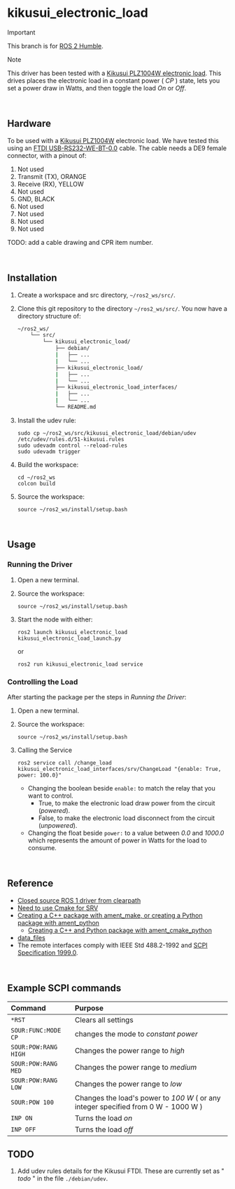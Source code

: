 # kikusui_electronic_load

> [!IMPORTANT]  
> This branch is for [ROS 2 Humble](https://docs.ros.org/en/humble/index.html).

> [!NOTE]  
> This driver has been tested with a [Kikusui PLZ1004W electronic load](./readme_assets/kikusui_plz_4wh_m.pdf).
> This drives places the electronic load in a constant power ( _CP_ ) state, lets you set a power draw in Watts, and then toggle the load _On_ or _Off_.

<br />

## Hardware

To be used with a [Kikusui PLZ1004W](readme_assets/kikusui_plz_4wh_m.pdf) electronic load.
We have tested this using an [FTDI USB-RS232-WE-BT-0.0](./readme_assets/ftdi_usb-rs232-we-1800-bt-00.pdf) cable.
The cable needs a DE9 female connector, with a pinout of:
1.  Not used
2.  Transmit (TX), ORANGE
3.  Receive (RX), YELLOW
4.  Not used
5.  GND, BLACK
6.  Not used
7.  Not used
8.  Not used
9.  Not used

TODO: add a cable drawing and CPR item number.

<br />

## Installation

1.  Create a workspace and src directory, `~/ros2_ws/src/`.
2.  Clone this git repository to the directory `~/ros2_ws/src/`.
    You now have a directory structure of:

    ```bash
    ~/ros2_ws/
        └── src/
            └── kikusui_electronic_load/
                ├── debian/
                |   ├── ...
                |   └── ...
                ├── kikusui_electronic_load/
                |   ├── ...
                |   └── ...
                ├── kikusui_electronic_load_interfaces/
                |   ├── ...
                |   └── ...
                └── README.md
    ```

3.  Install the udev rule:
    ```
    sudo cp ~/ros2_ws/src/kikusui_electronic_load/debian/udev /etc/udev/rules.d/51-kikusui.rules
    sudo udevadm control --reload-rules
    sudo udevadm trigger
    ```
4.  Build the workspace:
    ```
    cd ~/ros2_ws
    colcon build
    ```

5.  Source the workspace:
    ```
    source ~/ros2_ws/install/setup.bash
    ```

<br />

## Usage

### Running the Driver

1.  Open a new terminal.
2.  Source the workspace:
    ```
    source ~/ros2_ws/install/setup.bash
    ```
3.  Start the node with either:

    ```
    ros2 launch kikusui_electronic_load kikusui_electronic_load_launch.py
    ```

    or

    ```
    ros2 run kikusui_electronic_load service
    ```

### Controlling the Load

After starting the package per the steps in _Running the Driver_:
1.  Open a new terminal.
2.  Source the workspace:
    ```
    source ~/ros2_ws/install/setup.bash
    ```
3.  Calling the Service
    ```
    ros2 service call /change_load kikusui_electronic_load_interfaces/srv/ChangeLoad "{enable: True, power: 100.0}"
    ```
    
    -   Changing the boolean beside `enable:` to match the relay that you want to control.
        -  True, to make the electronic load draw power from the circuit (_powered_).
        -  False, to make the electronic load disconnect from the circuit (_unpowered_).
    -   Changing the float beside `power:` to a value between _0.0_ and _1000.0_ which represents the amount of power in Watts for the load to consume.


<br />


## Reference
-   [Closed source ROS 1 driver from clearpath](https://gitlab.clearpathrobotics.com/research/kikusui_load_interface)
-   [Need to use Cmake for SRV](https://answers.ros.org/question/322771/ros2-services-in-python/)
-   [Creating a C++ package with ament_make, or creating a Python package with ament_python](https://docs.ros.org/en/foxy/How-To-Guides/Developing-a-ROS-2-Package.html)
    -   [Creating a C++ and Python package with ament_cmake_python](https://docs.ros.org/en/foxy/How-To-Guides/Ament-CMake-Python-Documentation.html#using-ament-cmake-python)
-   [data_files](https://stackoverflow.com/questions/27829754/include-entire-directory-in-python-setup-py-data-files)
-   The remote interfaces comply with IEEE Std 488.2-1992 and [SCPI Specification 1999.0](https://www.ivifoundation.org/docs/scpi-99.pdf).

<br />

## Example SCPI commands

| Command              | Purpose                                                                            |
| :------------------- | :--------------------------------------------------------------------------------- |
| `*RST`               | Clears all settings                                                                |
| `SOUR:FUNC:MODE CP`  | changes the mode to _constant power_                                               |
| `SOUR:POW:RANG HIGH` | Changes the power range to _high_                                                  |
| `SOUR:POW:RANG MED`  | Changes the power range to _medium_                                                |
| `SOUR:POW:RANG LOW`  | Changes the power range to _low_                                                   |
| `SOUR:POW 100`       | Changes the load's power to _100 W_ ( or any integer specified from 0 W - 1000 W ) |
| `INP ON`             | Turns the load _on_                                                                |
| `INP OFF`            | Turns the load _off_                                                               |

## TODO

1.  Add udev rules details for the Kikusui FTDI.
    These are currently set as " _todo_ " in the file `./debian/udev`.

